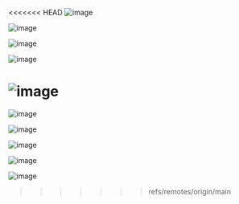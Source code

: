 <<<<<<< HEAD
![image](https://github.com/user-attachments/assets/9a3d248b-e618-4141-b1cf-37b464d27bf8)

![image](https://github.com/user-attachments/assets/be48e0fd-ccd6-47cf-aea0-b878bf4f993d)

![image](https://github.com/user-attachments/assets/5027a24e-8e11-49f5-a231-a1ad8f309258)

![image](https://github.com/user-attachments/assets/37340a65-e9e3-4026-8014-4c0197754d94)

# ![image](https://github.com/user-attachments/assets/638ed5b6-52f6-49d5-b532-af671e268d54)

![image](https://github.com/user-attachments/assets/9a3d248b-e618-4141-b1cf-37b464d27bf8)

![image](https://github.com/user-attachments/assets/be48e0fd-ccd6-47cf-aea0-b878bf4f993d)

![image](https://github.com/user-attachments/assets/5027a24e-8e11-49f5-a231-a1ad8f309258)

![image](https://github.com/user-attachments/assets/37340a65-e9e3-4026-8014-4c0197754d94)

![image](https://github.com/user-attachments/assets/638ed5b6-52f6-49d5-b532-af671e268d54)

> > > > > > > refs/remotes/origin/main
